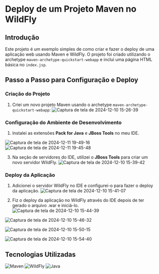 
# Deploy de um Projeto Maven no WildFly

## Introdução

Este projeto é um exemplo simples de como criar e fazer o deploy de uma aplicação web usando Maven e WildFly. O projeto foi criado utilizando o archetype `maven-archetype-quickstart-webapp` e inclui uma página HTML básica no `index.jsp`.

## Passo a Passo para Configuração e Deploy

### Criação do Projeto

1. Criei um novo projeto Maven usando o archetype `maven-archetype-quickstart-webapp`:
![Captura de tela de 2024-12-10 15-26-39](https://github.com/user-attachments/assets/6cd823c0-6bb3-4df2-8a09-d63af8742d8e)

   


### Configuração do Ambiente de Desenvolvimento

1. Instalei as extensões **Pack for Java** e **JBoss Tools** no meu IDE.

   
![Captura de tela de 2024-12-11 19-49-16](https://github.com/user-attachments/assets/38a31f48-b737-4d28-ab7e-6b28c5ce7bc2)
![Captura de tela de 2024-12-11 19-45-48](https://github.com/user-attachments/assets/b2e3721d-d7d5-4b2c-8963-64eb0bcbc95c)


3. Na seção de servidores do IDE, utilizei o **JBoss Tools** para criar um novo servidor WildFly.
![Captura de tela de 2024-12-10 15-39-42](https://github.com/user-attachments/assets/f6adb1d6-83d5-4ead-ac98-20d47eb7e1c1)



   

### Deploy da Aplicação

1. Adicionei o servidor WildFly no IDE e configurei-o para fazer o deploy da aplicação.
![Captura de tela de 2024-12-10 15-41-07](https://github.com/user-attachments/assets/45c40612-4525-4313-b19f-0315e42840d2)



3. Fiz o deploy da aplicação no WildFly através do IDE depois de ter gerado o arquivo .war e iniciá-lo.
![Captura de tela de 2024-12-10 15-44-39](https://github.com/user-attachments/assets/fc76f80f-56fb-4109-a2e0-1183a5c15bc7)

![Captura de tela de 2024-12-10 15-46-32](https://github.com/user-attachments/assets/3f6dcf51-dbfe-44d7-80e8-f1b54543e224)

![Captura de tela de 2024-12-10 15-50-15](https://github.com/user-attachments/assets/4908f9d7-1afb-4a20-8152-d293bf7deb80)

![Captura de tela de 2024-12-10 15-54-40](https://github.com/user-attachments/assets/c3452c14-61af-47e5-8748-334ddd2c2f0c)





## Tecnologias Utilizadas

![Maven](https://img.shields.io/badge/Maven-C71A36?style=for-the-badge&logo=apachemaven&logoColor=white)
![WildFly](https://img.shields.io/badge/WildFly-6C757D?style=for-the-badge&logo=wildfly&logoColor=white)
![Java](https://img.shields.io/badge/Java-007396?style=for-the-badge&logo=oracle&logoColor=white)

